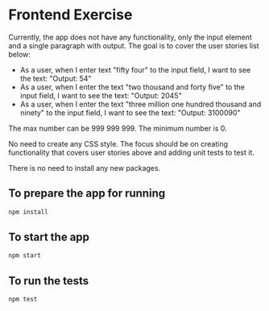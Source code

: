 # Frontend Exercise

Currently, the app does not have any functionality, only the input element and a single paragraph with output. The goal is to cover the user stories list below:

- As a user, when I enter text "fifty four" to the input field, I want to see the text: "Output: 54"
- As a user, when I enter the text "two thousand and forty five" to the input field, I want to see the text: "Output: 2045"
- As a user, when I enter the text "three million one hundred thousand and ninety" to the input field, I want to see the text: "Output: 3100090"

The max number can be 999 999 999.
The minimum number is 0.

No need to create any CSS style. The focus should be on creating functionality that covers user stories above and adding unit tests to test it.

There is no need to install any new packages.

## To prepare the app for running

```bash
npm install
```

## To start the app

```bash
npm start
```

## To run the tests

```bash
npm test
```
